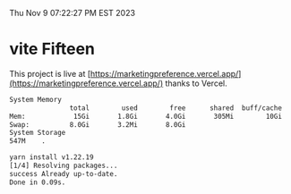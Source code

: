 Thu Nov  9 07:22:27 PM EST 2023

# vite Fifteen


This project is live at [https://marketingpreference.vercel.app/](https://marketingpreference.vercel.app/) thanks to Vercel.

```bash
System Memory
               total        used        free      shared  buff/cache   available
Mem:            15Gi       1.8Gi       4.0Gi       305Mi        10Gi        13Gi
Swap:          8.0Gi       3.2Mi       8.0Gi
System Storage
547M	.
```
```bash
yarn install v1.22.19
[1/4] Resolving packages...
success Already up-to-date.
Done in 0.09s.
```
